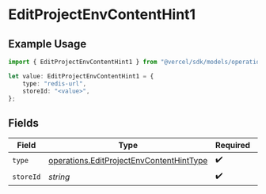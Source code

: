 # EditProjectEnvContentHint1

## Example Usage

```typescript
import { EditProjectEnvContentHint1 } from "@vercel/sdk/models/operations";

let value: EditProjectEnvContentHint1 = {
    type: "redis-url",
    storeId: "<value>",
};
```

## Fields

| Field                                                                                                | Type                                                                                                 | Required                                                                                             | Description                                                                                          |
| ---------------------------------------------------------------------------------------------------- | ---------------------------------------------------------------------------------------------------- | ---------------------------------------------------------------------------------------------------- | ---------------------------------------------------------------------------------------------------- |
| `type`                                                                                               | [operations.EditProjectEnvContentHintType](../../models/operations/editprojectenvcontenthinttype.md) | :heavy_check_mark:                                                                                   | N/A                                                                                                  |
| `storeId`                                                                                            | *string*                                                                                             | :heavy_check_mark:                                                                                   | N/A                                                                                                  |